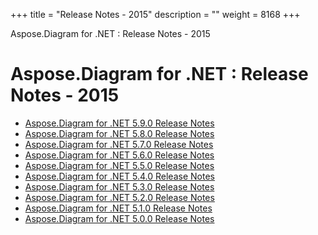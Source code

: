 +++
title = "Release Notes - 2015" 
description = "" 
weight = 8168 
+++

Aspose.Diagram for .NET : Release Notes - 2015  

# Aspose.Diagram for .NET : Release Notes - 2015


*   [Aspose.Diagram for .NET 5.9.0 Release Notes](https://docs2.aspose.com/diagram/net/releasenotes/releasenotes-2015/aspose.diagram+for+.net+5.9.0+release+notes)
*   [Aspose.Diagram for .NET 5.8.0 Release Notes](https://docs2.aspose.com/diagram/net/releasenotes/releasenotes-2015/aspose.diagram+for+.net+5.8.0+release+notes)
*   [Aspose.Diagram for .NET 5.7.0 Release Notes](https://docs2.aspose.com/diagram/net/releasenotes/releasenotes-2015/aspose.diagram+for+.net+5.7.0+release+notes)
*   [Aspose.Diagram for .NET 5.6.0 Release Notes](https://docs2.aspose.com/diagram/net/releasenotes/releasenotes-2015/aspose.diagram+for+.net+5.6.0+release+notes)
*   [Aspose.Diagram for .NET 5.5.0 Release Notes](https://docs2.aspose.com/diagram/net/releasenotes/releasenotes-2015/aspose.diagram+for+.net+5.5.0+release+notes)
*   [Aspose.Diagram for .NET 5.4.0 Release Notes](https://docs2.aspose.com/diagram/net/releasenotes/releasenotes-2015/aspose.diagram+for+.net+5.4.0+release+notes)
*   [Aspose.Diagram for .NET 5.3.0 Release Notes](https://docs2.aspose.com/diagram/net/releasenotes/releasenotes-2015/aspose.diagram+for+.net+5.3.0+release+notes)
*   [Aspose.Diagram for .NET 5.2.0 Release Notes](https://docs2.aspose.com/diagram/net/releasenotes/releasenotes-2015/aspose.diagram+for+.net+5.2.0+release+notes)
*   [Aspose.Diagram for .NET 5.1.0 Release Notes](https://docs2.aspose.com/diagram/net/releasenotes/releasenotes-2015/aspose.diagram+for+.net+5.1.0+release+notes)
*   [Aspose.Diagram for .NET 5.0.0 Release Notes](https://docs2.aspose.com/diagram/net/releasenotes/releasenotes-2015/aspose.diagram+for+.net+5.0.0+release+notes)

